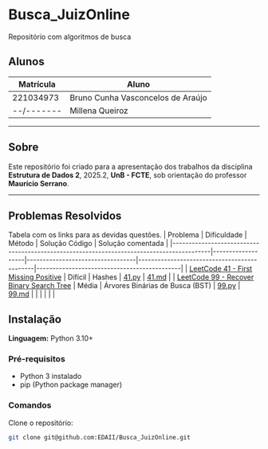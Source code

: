 # Busca_JuizOnline
Repositório com algoritmos de busca

## Alunos

| Matrícula  | Aluno                             |
| ---------- | --------------------------------- |
| 221034973 | Bruno Cunha Vasconcelos de Araújo |
| --/------- | Millena Queiroz                   |

---

## Sobre

Este repositório foi criado para a apresentação dos trabalhos da disciplina **Estrutura de Dados 2**, 2025.2, **UnB - FCTE**, sob orientação do professor **Maurício Serrano**.

---

## Problemas Resolvidos

Tabela com os links para as devidas questões.
| Problema                                                                                 | Dificuldade       | Método                          | Solução Código                              | Solução comentada                           |
|------------------------------------------------------------------------------------------|-------------------|----------------------------------|---------------------------------------------|---------------------------------------------|
| [LeetCode 41 - First Missing Positive](https://leetcode.com/problems/first-missing-positive/) | Difícil     | Hashes                          | [41.py](questões/leetcode_41/41.py)         | [41.md](questões/leetcode_41/41.md)         |
| [LeetCode 99 - Recover Binary Search Tree](https://leetcode.com/problems/recover-binary-search-tree/) | Média | Árvores Binárias de Busca (BST) | [99.py](questões/leetcode_99/99.py)         | [99.md](questões/leetcode_99/99.md)         |
|                                                                                          |                   |                                  |                                             |        


## Instalação

**Linguagem:** Python 3.10+

### Pré-requisitos

- Python 3 instalado
- pip (Python package manager)

### Comandos

Clone o repositório:

```bash
git clone git@github.com:EDAII/Busca_JuizOnline.git
